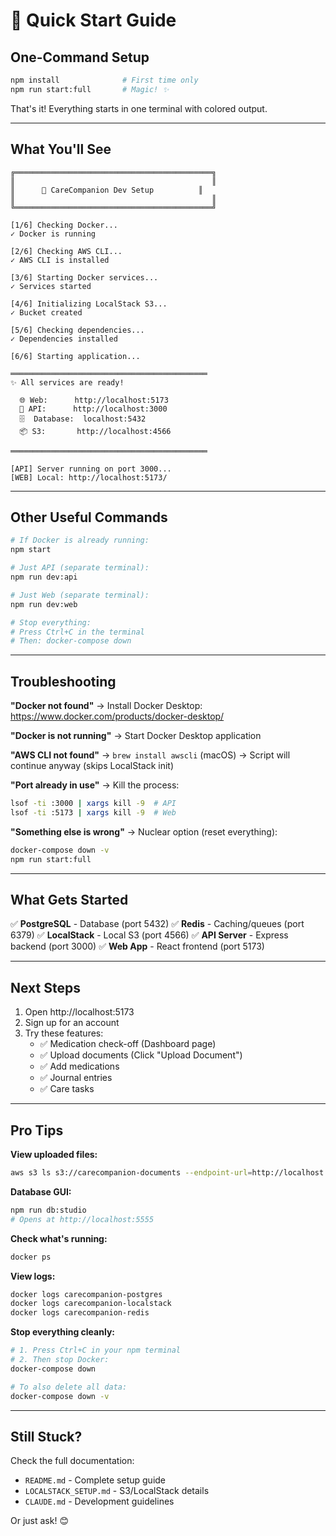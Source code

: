 # 🚀 Quick Start Guide

## One-Command Setup

```bash
npm install              # First time only
npm run start:full       # Magic! ✨
```

That's it! Everything starts in one terminal with colored output.

---

## What You'll See

```
╔════════════════════════════════════════════╗
║                                            ║
║      🏥 CareCompanion Dev Setup          ║
║                                            ║
╚════════════════════════════════════════════╝

[1/6] Checking Docker...
✓ Docker is running

[2/6] Checking AWS CLI...
✓ AWS CLI is installed

[3/6] Starting Docker services...
✓ Services started

[4/6] Initializing LocalStack S3...
✓ Bucket created

[5/6] Checking dependencies...
✓ Dependencies installed

[6/6] Starting application...

════════════════════════════════════════════
✨ All services are ready!

  🌐 Web:      http://localhost:5173
  🔌 API:      http://localhost:3000
  🗄️  Database:  localhost:5432
  📦 S3:       http://localhost:4566

════════════════════════════════════════════

[API] Server running on port 3000...
[WEB] Local: http://localhost:5173/
```

---

## Other Useful Commands

```bash
# If Docker is already running:
npm start

# Just API (separate terminal):
npm run dev:api

# Just Web (separate terminal):
npm run dev:web

# Stop everything:
# Press Ctrl+C in the terminal
# Then: docker-compose down
```

---

## Troubleshooting

**"Docker not found"**
→ Install Docker Desktop: https://www.docker.com/products/docker-desktop/

**"Docker is not running"**
→ Start Docker Desktop application

**"AWS CLI not found"**
→ `brew install awscli` (macOS)
→ Script will continue anyway (skips LocalStack init)

**"Port already in use"**
→ Kill the process:
```bash
lsof -ti :3000 | xargs kill -9  # API
lsof -ti :5173 | xargs kill -9  # Web
```

**"Something else is wrong"**
→ Nuclear option (reset everything):
```bash
docker-compose down -v
npm run start:full
```

---

## What Gets Started

✅ **PostgreSQL** - Database (port 5432)
✅ **Redis** - Caching/queues (port 6379)
✅ **LocalStack** - Local S3 (port 4566)
✅ **API Server** - Express backend (port 3000)
✅ **Web App** - React frontend (port 5173)

---

## Next Steps

1. Open http://localhost:5173
2. Sign up for an account
3. Try these features:
   - ✅ Medication check-off (Dashboard page)
   - ✅ Upload documents (Click "Upload Document")
   - ✅ Add medications
   - ✅ Journal entries
   - ✅ Care tasks

---

## Pro Tips

**View uploaded files:**
```bash
aws s3 ls s3://carecompanion-documents --endpoint-url=http://localhost:4566 --recursive
```

**Database GUI:**
```bash
npm run db:studio
# Opens at http://localhost:5555
```

**Check what's running:**
```bash
docker ps
```

**View logs:**
```bash
docker logs carecompanion-postgres
docker logs carecompanion-localstack
docker logs carecompanion-redis
```

**Stop everything cleanly:**
```bash
# 1. Press Ctrl+C in your npm terminal
# 2. Then stop Docker:
docker-compose down

# To also delete all data:
docker-compose down -v
```

---

## Still Stuck?

Check the full documentation:
- `README.md` - Complete setup guide
- `LOCALSTACK_SETUP.md` - S3/LocalStack details
- `CLAUDE.md` - Development guidelines

Or just ask! 😊
